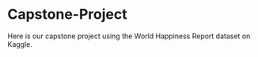 # Capstone-Project
Here is our capstone project using the World Happiness Report dataset on Kaggle. 
